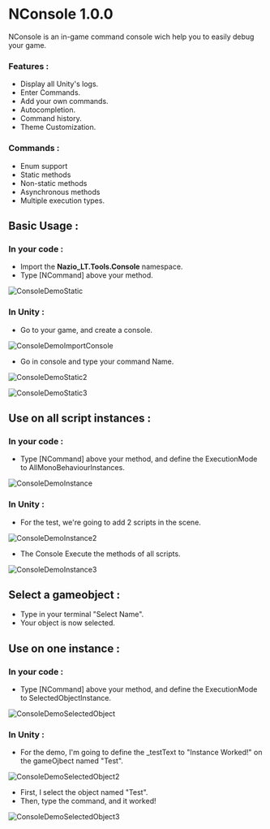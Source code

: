 # NConsole 1.0.0

NConsole is an in-game command console wich help you to easily debug your game.

### Features : 
* Display all Unity's logs.
* Enter Commands.
* Add your own commands.
* Autocompletion.
* Command history.
* Theme Customization.

### Commands : 
* Enum support
* Static methods
* Non-static methods
* Asynchronous methods
* Multiple execution types.

## Basic Usage : 

### In your code : 

* Import the **Nazio_LT.Tools.Console** namespace.
* Type [NCommand] above your method.
 
![ConsoleDemoStatic](https://github.com/NazioLT/NConsole/assets/94365544/5c9abfc6-e37d-4697-ba9d-1d9f846d982a)

### In Unity : 

* Go to your game, and create a console.

![ConsoleDemoImportConsole](https://github.com/NazioLT/NConsole/assets/94365544/f660bc92-edbc-402e-b9b1-19b8e403b126)

* Go in console and type your command Name.

![ConsoleDemoStatic2](https://github.com/NazioLT/NConsole/assets/94365544/ea20c416-eff6-4dc4-a58b-f267c8d03bf1)

![ConsoleDemoStatic3](https://github.com/NazioLT/NConsole/assets/94365544/6045a1e7-24a3-40f1-95ef-12e01928d474)

## Use on all script instances : 

### In your code : 

* Type [NCommand] above your method, and define the ExecutionMode to AllMonoBehaviourInstances.

![ConsoleDemoInstance](https://github.com/NazioLT/NConsole/assets/94365544/74e45561-ed68-49ae-87dc-d67965a21049)

### In Unity : 

* For the test, we're going to add 2 scripts in the scene. 

![ConsoleDemoInstance2](https://github.com/NazioLT/NConsole/assets/94365544/76ae9bac-65fd-49f1-a25d-6db6aa00adbb)

* The Console Execute the methods of all scripts.

![ConsoleDemoInstance3](https://github.com/NazioLT/NConsole/assets/94365544/53ce2c7e-9c95-48df-a486-b12614b3c7d4)

## Select a gameobject :

* Type in your terminal "Select Name".
* Your object is now selected.

## Use on one instance : 

### In your code : 

* Type [NCommand] above your method, and define the ExecutionMode to SelectedObjectInstance.

![ConsoleDemoSelectedObject](https://github.com/NazioLT/NConsole/assets/94365544/ffb5348d-57e4-4977-9be7-722b768f8d3e)

### In Unity : 

* For the demo, I'm going to define the _testText to "Instance Worked!" on the gameOjbect named "Test".

![ConsoleDemoSelectedObject2](https://github.com/NazioLT/NConsole/assets/94365544/0afd1a61-cc58-4239-8d61-c34a99a033fe)

* First, I select the object named "Test".
* Then, type the command, and it worked!

![ConsoleDemoSelectedObject3](https://github.com/NazioLT/NConsole/assets/94365544/3d59291b-4bf9-4805-953b-0221ecabb874)
